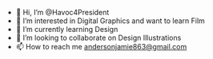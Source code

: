 - 👋 Hi, I’m @Havoc4President
- 👀 I’m interested in Digital Graphics and want to learn Film
- 🌱 I’m currently learning Design
- 💞️ I’m looking to collaborate on Design Illustrations
- 📫 How to reach me andersonjamie863@gmail.com

<!---
Havoc4President/Havoc4President is a ✨ special ✨ repository because its `README.md` (this file) appears on your GitHub profile.
You can click the Preview link to take a look at your changes.
--->
